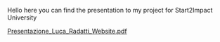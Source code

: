 Hello here you can find the presentation to my project for Start2Impact University

[Presentazione_Luca_Radatti_Website.pdf](https://github.com/radattiluca/radattiluca.github.io/files/14358383/Presentazione_Luca_Radatti_Website.pdf)
